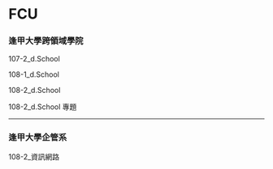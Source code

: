 # FCU

### 逢甲大學跨領域學院

107-2_d.School

108-1_d.School

108-2_d.School

108-2_d.School 專題

---
### 逢甲大學企管系

108-2_資訊網路
